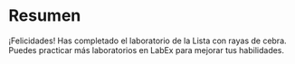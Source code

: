 # Resumen

¡Felicidades! Has completado el laboratorio de la Lista con rayas de cebra. Puedes practicar más laboratorios en LabEx para mejorar tus habilidades.

